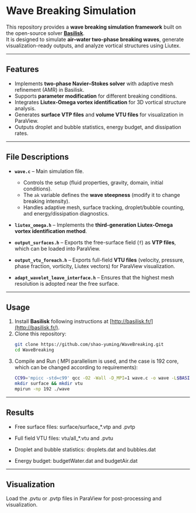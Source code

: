 # Wave Breaking Simulation 

This repository provides a **wave breaking simulation framework** built on the open-source solver **[Basilisk](http://basilisk.fr/)**.  
It is designed to simulate **air–water two-phase breaking waves**, generate visualization-ready outputs, and analyze vortical structures using Liutex.

---

## Features
- Implements **two-phase Navier–Stokes solver** with adaptive mesh refinement (AMR) in Basilisk.
- Supports **parameter modification** for different breaking conditions.
- Integrates **Liutex-Omega vortex identification** for 3D vortical structure analysis.
- Generates **surface VTP files** and **volume VTU files** for visualization in ParaView.
- Outputs droplet and bubble statistics, energy budget, and dissipation rates.

---

## File Descriptions

- **`wave.c`** – Main simulation file.  
  - Controls the setup (fluid properties, gravity, domain, initial conditions).  
  - The `ak` variable defines the **wave steepness** (modify it to change breaking intensity).  
  - Handles adaptive mesh, surface tracking, droplet/bubble counting, and energy/dissipation diagnostics.

- **`liutex_omega.h`** – Implements the **third-generation Liutex-Omega vortex identification method**.

- **`output_surfaces.h`** – Exports the free-surface field (`f`) as **VTP files**, which can be loaded into ParaView.

- **`output_vtu_foreach.h`** – Exports full-field **VTU files** (velocity, pressure, phase fraction, vorticity, Liutex vectors) for ParaView visualization.
- **`adapt_wavelet_leave_interface.h`** – Ensures that the highest mesh resolution is adopted near the free surface.

---

## Usage

1. Install **Basilisk** following instructions at [http://basilisk.fr/](http://basilisk.fr/).
2. Clone this repository:
   ```bash
   git clone https://github.com/shao-yuming/WaveBreaking.git
   cd WaveBreaking
3. Compile and Run ( MPI parallelism is used, and the case is 192 core, which can be changed according to requirements):
   ```bash
   CC99='mpicc -std=c99' qcc -O2 -Wall -D_MPI=1 wave.c -o wave -L$BASILISK/gl -lglutils -lfb_tiny -lm -disable-dimensions
   mkdir surface && mkdir vtu
   mpirun -np 192 ./wave
   
---

## Results
- Free surface files: surface/surface_*.vtp and .pvtp

- Full field VTU files: vtu/all_*.vtu and .pvtu

- Droplet and bubble statistics: droplets.dat and bubbles.dat

- Energy budget: budgetWater.dat and budgetAir.dat
     
---

## Visualization
Load the .pvtu or .pvtp files in ParaView for post-processing and visualization.


